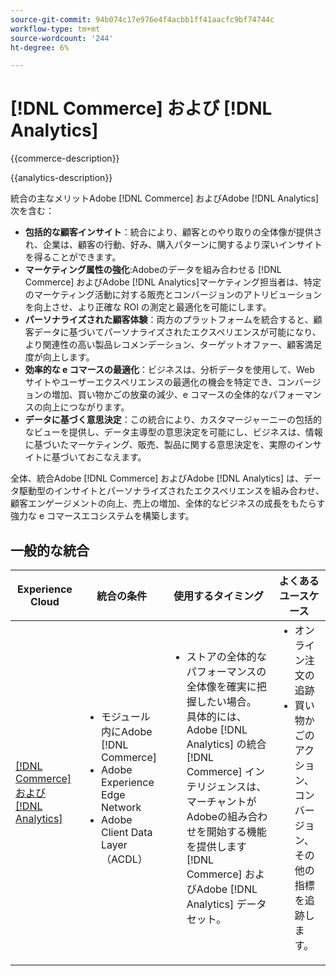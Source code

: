 ```yaml
---
source-git-commit: 94b074c17e976e4f4acbb1ff41aacfc9bf74744c
workflow-type: tm+mt
source-wordcount: '244'
ht-degree: 6%

---
```



# [!DNL Commerce] および [!DNL Analytics]

{{commerce-description}}

{{analytics-description}}

統合の主なメリットAdobe [!DNL Commerce] およびAdobe [!DNL Analytics] 次を含む：

+ **包括的な顧客インサイト**：統合により、顧客とのやり取りの全体像が提供され、企業は、顧客の行動、好み、購入パターンに関するより深いインサイトを得ることができます。
+ **マーケティング属性の強化**:Adobeのデータを組み合わせる [!DNL Commerce] およびAdobe [!DNL Analytics]マーケティング担当者は、特定のマーケティング活動に対する販売とコンバージョンのアトリビューションを向上させ、より正確な ROI の測定と最適化を可能にします。
+ **パーソナライズされた顧客体験**：両方のプラットフォームを統合すると、顧客データに基づいてパーソナライズされたエクスペリエンスが可能になり、より関連性の高い製品レコメンデーション、ターゲットオファー、顧客満足度が向上します。
+ **効率的な e コマースの最適化**：ビジネスは、分析データを使用して、Web サイトやユーザーエクスペリエンスの最適化の機会を特定でき、コンバージョンの増加、買い物かごの放棄の減少、e コマースの全体的なパフォーマンスの向上につながります。
+ **データに基づく意思決定**：この統合により、カスタマージャーニーの包括的なビューを提供し、データ主導型の意思決定を可能にし、ビジネスは、情報に基づいたマーケティング、販売、製品に関する意思決定を、実際のインサイトに基づいておこなえます。

全体、統合Adobe [!DNL Commerce] およびAdobe [!DNL Analytics] は、データ駆動型のインサイトとパーソナライズされたエクスペリエンスを組み合わせ、顧客エンゲージメントの向上、売上の増加、全体的なビジネスの成長をもたらす強力な e コマースエコシステムを構築します。

## 一般的な統合

<table>
    <thead>
        <tr>
            <th>Experience Cloud</th>
            <th>統合の条件</th>
            <th>使用するタイミング</th>
            <th>よくあるユースケース</th>
        </tr>
    </thead>
    <tbody>
        <tr>
            <td>
                <a href="../../integrations/tutorials/analytics-commerce/analytics-commerce.md" target="_blank" rel="noreferrer">[!DNL Commerce] および [!DNL Analytics]</a>
            </td>
            <td>
                <ul style="margin-top: 0;">
                    <li>モジュール内にAdobe [!DNL Commerce]</li>
                    <li>Adobe Experience Edge Network</li>
                    <li> Adobe Client Data Layer（ACDL）</li>
                </ul>
            </td>
            <td>
                <ul style="margin-top: 0;">
                    <li>ストアの全体的なパフォーマンスの全体像を確実に把握したい場合。 具体的には、Adobe [!DNL Analytics] の統合 [!DNL Commerce] インテリジェンスは、マーチャントがAdobeの組み合わせを開始する機能を提供します [!DNL Commerce] およびAdobe [!DNL Analytics] データセット。</li>
                </ul>
            </td>
            <td>
                <ul style="margin-top: 0;">
                    <li>オンライン注文の追跡</li>
                    <li>買い物かごのアクション、コンバージョン、その他の指標を追跡します。</li>
                </ul>
            </td>
        </tr>        
    </tbody>
</table>
